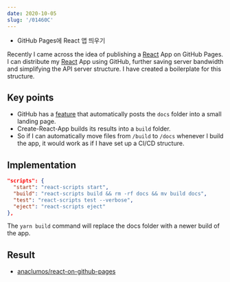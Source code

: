 ```yaml
---
date: 2020-10-05
slug: '/01460C'
---
```


- GitHub Pages에 React 앱 띄우기

Recently I came across the idea of publishing a [React](./../.././docs/pages/React.md) App on GitHub Pages. I can distribute my [React](./../.././docs/pages/React.md) App using GitHub, further saving server bandwidth and simplifying the API server structure. I have created a boilerplate for this structure.

## Key points

- GitHub has a [feature](https://pages.github.com/) that automatically posts the `docs` folder into a small landing page.
- Create-React-App builds its results into a `build` folder.
- So if I can automatically move files from `/build` to `/docs` whenever I build the app, it would work as if I have set up a CI/CD structure.

## Implementation

```json
"scripts": {
  "start": "react-scripts start",
  "build": "react-scripts build && rm -rf docs && mv build docs",
  "test": "react-scripts test --verbose",
  "eject": "react-scripts eject"
},
```

The `yarn build` command will replace the docs folder with a newer build of the app.

## Result

- [anaclumos/react-on-github-pages](https://github.com/anaclumos/react-on-github-pages)

<head>
  <html lang="en-US"/>
</head>

